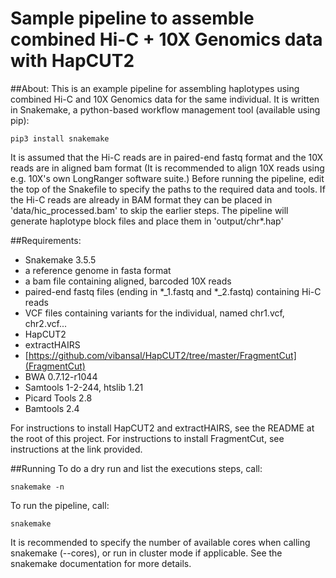 Sample pipeline to assemble combined Hi-C + 10X Genomics data with HapCUT2
======

##About:
This is an example pipeline for assembling haplotypes using combined Hi-C
and 10X Genomics data for the same individual. It is written in Snakemake,
a python-based workflow management tool (available using pip):

```
pip3 install snakemake
```
It is assumed that the Hi-C reads are in paired-end fastq format and the
10X reads are in aligned bam format (It is recommended to align
10X reads using e.g. 10X's own LongRanger software suite.)
Before running the pipeline, edit the top of the Snakefile to specify the paths to the
required data and tools.
If the Hi-C reads are already in BAM format they can be placed in
'data/hic_processed.bam' to skip the earlier steps. The pipeline will generate
haplotype block files and place them in 'output/chr*.hap'

##Requirements:
- Snakemake 3.5.5
- a reference genome in fasta format
- a bam file containing aligned, barcoded 10X reads
- paired-end fastq files (ending in *_1.fastq and *_2.fastq) containing Hi-C reads
- VCF files containing variants for the individual, named chr1.vcf, chr2.vcf...
- HapCUT2
- extractHAIRS
- [https://github.com/vibansal/HapCUT2/tree/master/FragmentCut](FragmentCut)
- BWA 0.7.12-r1044
- Samtools 1-2-244, htslib 1.21
- Picard Tools 2.8
- Bamtools 2.4

For instructions to install HapCUT2 and extractHAIRS, see the README at the root of this project.
For instructions to install FragmentCut, see instructions at the link provided.

##Running
To do a dry run and list the executions steps, call:
```
snakemake -n
```
To run the pipeline, call:
```
snakemake
```
It is recommended to specify the number of available cores when calling snakemake
(--cores), or run in cluster mode if applicable.
See the snakemake documentation for more details.
